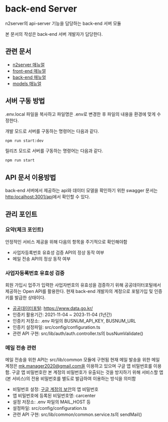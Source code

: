 # back-end Server

n2server의 api-server 기능을 담당하는 back-end 서버 모듈

본 문서의 작성은 back-end 서버 개발자가 담당한다.

## 관련 문서

* [n2server 매뉴얼](https://github.com/ByunMooYoung/n2server)
* [front-end 매뉴얼](https://github.com/ByunMooYoung/n2server/tree/main/front-end)
* [back-end 매뉴얼](https://github.com/ByunMooYoung/n2server/tree/main/back-end)
* [models 매뉴얼](https://github.com/ByunMooYoung/n2server/tree/main/models)

## 서버 구동 방법

.env.local 파일을 복사하고 파일명은 .env로 변경한 후 파일의 내용을 환경에 맞게 수정한다.

개발 모드로 서버를 구동하는 명령어는 다음과 같다.

```bash
npm run start:dev
```

릴리즈 모드로 서버를 구동하는 명령어는 다음과 같다.

```bash
npm run start
```

## API 문서 이용방법

back-end 서버에서 제공하는 api와 데이터 모델을 확인하기 위한 swagger 문서는 [http:localhost:3001/api](http:localhost:3001/api)에서 확인할 수 있다.

## 관리 포인트

### 요약(체크 포인트)

안정적인 서비스 제공을 위해 다음의 항목을 주기적으로 확인해야함

* 사업자등록번호 유효성 검증 API의 정상 동작 여부
* 메일 전송 API의 정상 동작 여부

### 사업자등록번호 유효성 검증

회원 가입시 업주가 입력한 사업자번호의 유효성을 검증하기 위해 공공데이터포털에서 제공하는 Open API를 활용한다.
현재 back-end 개발자의 계정으로 포털가입 및 인증키를 발급한 상태이다.

* [공공데이터포털](https://www.data.go.kr/): https://www.data.go.kr/
* 인증키 활용기간: 2021-11-04 ~ 2023-11-04 (1년간)
* 인증키 저장소: .env 파일의 BUSNUM_API_KEY, BUSNUM_URL
* 인증키 설정파일: src/config/configuration.ts
* 관련 API 구현: src/lib/auth/auth.controller.ts의 busNumValidate()

### 메일 전송 관련

메일 전송을 위한 API는 src/lib/common 모듈에 구현됨
현재 메일 발송을 위한 메일 계정은 mk.manager2020@gmail.com을 이용하고 있으며 구글 앱 비밀번호를 이용함.
구글 앱 비밀번호란 본 계정의 비밀번호가 유출되는 것을 방지하기 위해 서비스할 앱(본 서비스)의 전용 비밀번호를 별도로 발급하여 이용하는 방식을 의미함

* 비밀번호 설정: [구글 계정의 보안](https://myaccount.google.com/security)의 앱 비밀번호
* 앱 비밀번호에 등록된 비밀번호명: carcenter
* 설정 저장소: .env 파일의 MAIL_HOST 등
* 설정파일: src/config/configuration.ts
* 관련 API 구현: src/lib/common/common.service.ts의 sendMail()
